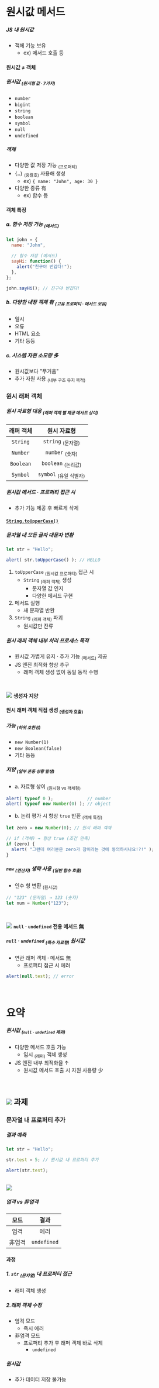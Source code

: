원시값 메서드
====

##### JS 내 원시값
- 객체 기능 보유
  - ex\) 메서드 호출 등

#### 원시값 ≠ 객체

##### 원시값 <sub>(원시형 값 · 7가지)</sub>
- `number`
- `bigint`
- `string`
- `boolean`
- `symbol`
- `null`
- `undefined`

##### 객체
- 다양한 값 저장 가능 <sub>(프로퍼티)</sub>
- `{…}` <sub>(중괄호)</sub> 사용해 생성
  - ex\) `{ name: "John", age: 30 }`
- 다양한 종류 有
  - ex\) 함수 등

#### 객체 특징

##### a. 함수 저장 가능 <sub>(메서드)</sub>
```javascript
let john = {
  name: "John",

  // 함수 저장 (메서드)
  sayHi: function() {
    alert("친구야 반갑다!");
  },
};

john.sayHi(); // 친구야 반갑다!
```

##### b. 다양한 내장 객체 有 <sub>(고유 프로퍼티 · 메서드 보유)</sub>
- 일시
- 오류
- HTML 요소
- 기타 등등

##### c. 시스템 자원 소모량 多
- 원시값보다 "무거움"
- 추가 자원 사용 <sub>(내부 구조 유지 목적)</sub>

### 원시 래퍼 객체

##### 원시 자료형 대응 <sub>(래퍼 객체 별 제공 메서드 상이)</sub>

|래퍼 객체|원시 자료형|
|:---:|:---:|
|`String`|`string` <sub>(문자열)</sub>|
|`Number`|`number` <sub>(숫자)</sub>|
|`Boolean`|`boolean` <sub>(논리값)</sub>|
|`Symbol`|`symbol` <sub>(유일 식별자)</sub>|

##### 원시값 메서드 · 프로퍼티 접근 시
- 추가 기능 제공 후 빠르게 삭제

#### [`String.toUpperCase()`](https://developer.mozilla.org/en/docs/Web/JavaScript/Reference/Global_Objects/String/toUpperCase)

##### 문자열 내 모든 글자 대문자 변환
```javascript
let str = "Hello";

alert( str.toUpperCase() ); // HELLO
```
1. `toUpperCase` <sub>(원시값 프로퍼티)</sub> 접근 시
   - `String` <sub>(래퍼 객체)</sub> 생성
     - 문자열 값 인지
     - 다양한 메서드 구현
2. 메서드 실행
   - 새 문자열 반환
3. `String` <sub>(래퍼 객체)</sub> 파괴
   - 원시값만 잔류

##### 원시 래퍼 객체 내부 처리 프로세스 목적
- 원시값 가볍게 유지 · 추가 기능 <sub>(메서드)</sub> 제공
- JS 엔진 최적화 향상 추구
  - 래퍼 객체 생성 없이 동일 동작 수행

<br />

<img src="../../images/commons/icons/triangle-exclamation-solid.svg" /> **생성자 지양**

#### 원시 래퍼 객체 직접 생성 <sub>(생성자 호출)</sub>

##### 가능 <sub>(하위 호환성)</sub>
- `new Number(1)`
- `new Boolean(false)`
- 기타 등등

##### 지양 <sub>(일부 혼동 상황 발생)</sub>
- a. 자료형 상이 <sub>(원시형 vs 객체형)</sub>
```javascript
alert( typeof 0 );             // number
alert( typeof new Number(0) ); // object
```
- b. 논리 평가 시 항상 `true` 반환 <sub>(객체 특징)</sub>
```javascript
let zero = new Number(0); // 원시 래퍼 객체

// if (객체) → 항상 true (조건 만족)
if (zero) {
  alert( "그런데 여러분은 zero가 참이라는 것에 동의하시나요!?!" );
}
```

##### `new` <sub>(연산자)</sub> 생략 사용 <sub>(일반 함수 호출)</sub>
- 인수 형 변환 <sub>(원시값)</sub>
```javascript
// "123" (문자열) → 123 (숫자)
let num = Number("123");
```

<br />

<img src="../../images/commons/icons/triangle-exclamation-solid.svg" /> **`null` · `undefined` 전용 메서드 無**

##### `null` · `undefined` <sub>(특수 자료형)</sub> 원시값
- 연관 래퍼 객체 · 메서드 無
  - 프로퍼티 접근 시 에러
```javascript
alert(null.test); // error
```

<br />

요약
====

##### 원시값 <sub>(`null` · `undefined` 제외)</sub>
- 다양한 메서드 호출 가능
  - 임시 <sub>(래퍼)</sub> 객체 생성
- JS 엔진 내부 최적화율 ↑
  - 원시값 메서드 호출 시 자원 사용량 少

<br />

## <img src="../../images/commons/icons/circle-check-solid.svg" /> 과제

### 문자열 내 프로퍼티 추가

##### 결과 예측
```javascript
let str = "Hello";

str.test = 5; // 원시값 내 프로퍼티 추가

alert(str.test);
```

<br />

<img src="../../images/commons/icons/circle-answer.svg" />

##### 엄격 vs 非엄격

|모드|결과|
|:---:|:---:|
|엄격|에러|
|非엄격|`undefined`|

#### 과정

##### 1. `str` <sub>(문자열)</sub> 내 프로퍼티 접근
- 래퍼 객체 생성

##### 2.래퍼 객체 수정
- 엄격 모드
  - 즉시 에러
- 非엄격 모드
  - 프로퍼티 추가 후 래퍼 객체 바로 삭제
    - `undefined`

##### 원시값
- 추가 데이터 저장 불가능
